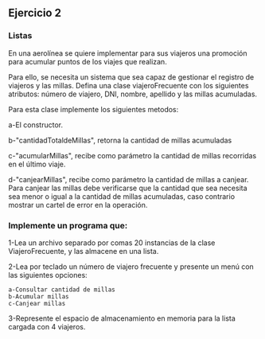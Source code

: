 ## Ejercicio 2
### Listas
En una aerolínea se quiere implementar para sus viajeros una promoción para
acumular puntos de los viajes que realizan.

Para ello, se necesita un sistema que sea capaz de gestionar el registro de
viajeros y las millas. Defina una clase viajeroFrecuente con los siguientes
atributos: número de viajero, DNI, nombre, apellido y las millas acumuladas.

Para esta clase implemente los siguientes metodos:

a-El constructor.

b-"cantidadTotaldeMillas", retorna la cantidad de millas acumuladas

c-"acumularMillas", recibe como parámetro la cantidad de millas recorridas
en el último viaje.

d-"canjearMillas", recibe como parámetro la cantidad de millas a canjear. Para
canjear las millas debe verificarse que la cantidad que sea necesita sea menor
o igual a la cantidad de millas acumuladas, caso contrario mostrar un cartel de
error en la operación.

### Implemente un programa que:
1-Lea un archivo separado por comas 20 instancias de la clase ViajeroFrecuente,
y las almacene en una lista.

2-Lea por teclado un número de viajero frecuente y presente un menú con las
siguientes opciones:

    a-Consultar cantidad de millas
    b-Acumular millas
    c-Canjear millas
    
3-Represente el espacio de almacenamiento en memoria para la lista
cargada con 4 viajeros.